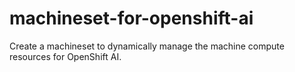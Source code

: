 # machineset-for-openshift-ai
Create a machineset to dynamically manage the machine compute resources for OpenShift AI.
